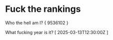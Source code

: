 # Fuck the rankings

Who the hell am I?
{ 9536102 }

What fucking year is it?
[ 2025-03-13T12:30:00Z ]
